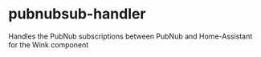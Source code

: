 # pubnubsub-handler
Handles the PubNub subscriptions between PubNub and Home-Assistant for the Wink component
